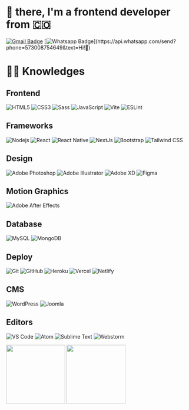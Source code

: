 # 🖖 there, I'm a frontend developer from 🇨🇴

[![Gmail Badge](https://img.shields.io/badge/-Gmail-c14438?style=flat-square&logo=Gmail&logoColor=white&link=mailto:dacelis0@misena.edu.co)](mailto:dacelis0@misena.edu.co)
[![Whatsapp Badge](https://img.shields.io/badge/-Whatsapp-4CA143?style=flat-square&labelColor=4CA143&logo=whatsapp&logoColor=white&link=https://api.whatsapp.com/send?phone=573008754649&text=Olá!)](https://api.whatsapp.com/send?phone=573008754649&text=Hi!🖖)

# :man_technologist: Knowledges

## Frontend
![HTML5](https://img.shields.io/badge/-HTML5-%23E44D27?style=flat-square&logo=html5&logoColor=ffffff)
![CSS3](https://img.shields.io/badge/-CSS3-%231572B6?style=flat-square&logo=css3)
![Sass](https://img.shields.io/badge/-Sass-%23CC6699?style=flat-square&logo=sass&logoColor=ffffff)
![JavaScript](https://img.shields.io/badge/-JavaScript-black?style=flat-square&logo=javascript)
![Vite](https://img.shields.io/badge/-Vite-black?style=flat-squ&logo=vite)
![ESLint](https://img.shields.io/badge/-ESLint-4b32c3?style=flat-squ&logo=eslint)

## Frameworks
![Nodejs](https://img.shields.io/badge/-Nodejs-black?style=flat-square&logo=nodedotjs)
![React](https://img.shields.io/badge/-React-%23282C34?style=flat-square&logo=react)
![React Native](https://img.shields.io/badge/-React%20Native-black?style=flat-squ&logo=react)
![NextJs](https://img.shields.io/badge/-NextJs-black?style=flat-squ&logo=nextdotjs)
![Bootstrap](https://img.shields.io/badge/-Bootstrap-563D7C?style=flat-square&logo=bootstrap)
![Tailwind CSS](https://img.shields.io/badge/-TailwindCSS-black?style=flat-squ&logo=tailwindcss)

## Design
![Adobe Photoshop](http://img.shields.io/badge/-Abode%20Photoshop-26C9FF?style=flat-square&logo=adobephotoshop&logoColor=ffffff)
![Adobe Illustrator](http://img.shields.io/badge/-Abode%20Illustrator-FC8F30?style=flat-square&logo=adobeillustrator&logoColor=ffffff)
![Adobe XD](http://img.shields.io/badge/-Abode%20XD-fe61f6?style=flat-square&logo=adobexd&logoColor=ffffff)
![Figma](http://img.shields.io/badge/-Figma-30333c?style=flat-square&logo=figma&logoColor=ffffff)

## Motion Graphics
![Adobe After Effects](http://img.shields.io/badge/-Adobe%20After%20Effects-3C4858?style=flat-square&logo=adobeaftereffects)

## Database
![MySQL](https://img.shields.io/badge/-MySQL-black?style=flat-square&logo=mysql)
![MongoDB](https://img.shields.io/badge/-MongoDB-black?style=flat-square&logo=mongodb)

## Deploy
![Git](https://img.shields.io/badge/-Git-black?style=flat-square&logo=git)
![GitHub](https://img.shields.io/badge/-GitHub-181717?style=flat-square&logo=github)
![Heroku](https://img.shields.io/badge/-Heroku-430098?style=flat-square&logo=heroku)
![Vercel](https://img.shields.io/badge/-Vercel-black?style=flat-square&logo=vercel)
![Netlify](https://img.shields.io/badge/-Netlify-black?style=flat-squ&logo=netlify)

## CMS
![WordPress](https://img.shields.io/badge/-WordPress-21759B?style=flat-square&logo=wordpress)
![Joomla](http://img.shields.io/badge/-Joomla-FC8F30?style=flat-square&logo=joomla&logoColor=white)

## Editors
![VS Code](http://img.shields.io/badge/-VS%20Code-007ACC?style=flat-square&logo=visualstudiocode)
![Atom](http://img.shields.io/badge/-Atom%20Editor-1aaf5d?style=flat-square&logo=atom)
![Sublime Text](http://img.shields.io/badge/-Sublime%20Text-3C4858?style=flat-square&logo=sublimetext)
![Webstorm](http://img.shields.io/badge/-Webstorm-3C4858?style=flat-square&logo=webstorm)

<div>
  <img height="160em" src="https://github-readme-stats.vercel.app/api?username=donCelis&show_icons=true&layout=compact&border_radius=8&hide_border=true&theme=react" />
  <img height="160em" src="https://github-readme-stats.vercel.app/api/top-langs/?username=donCelis&layout=compact&langs_count=7&border_radius=8&hide_border=true&theme=react" />
</div>
